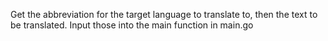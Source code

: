 Get the abbreviation for the target language to translate to, then the text to be translated.
Input those into the main function in main.go